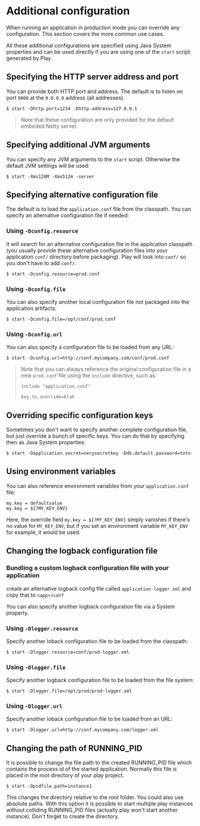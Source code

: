 # Additional configuration

When running an application in production mode you can override any configuration. This section covers the more common use cases.

All these additional configurations are specified using Java System properties and can be used directly if you are using one of the `start` script generated by Play.

## Specifying the HTTP server address and port

You can provide both HTTP port and address. The default is to listen on port `9000` at the `0.0.0.0` address (all addresses).

```
$ start -Dhttp.port=1234 -Dhttp.address=127.0.0.1
```

> Note that these configuration are only provided for the default embeded Netty server.

## Specifying additional JVM arguments

You can specify any JVM arguments to the `start` script. Otherwise the default JVM settings will be used:

```
$ start -Xms128M -Xmx512m -server
```

## Specifying alternative configuration file

The default is to load the `application.conf` file from the classpath. You can specify an alternative configuration file if needed:

### Using `-Dconfig.resource`

It will search for an alternative configuration file in the application classpath (you usually provide these alternative configuration files into your application `conf/` directory before packaging). Play will look into `conf/` so you don't have to add `conf/`.

```
$ start -Dconfig.resource=prod.conf
```

### Using `-Dconfig.file`

You can also specify another local configuration file not packaged into the application artifacts:

```
$ start -Dconfig.file=/opt/conf/prod.conf
```

### Using `-Dconfig.url`

You can also specify a configuration file to be loaded from any URL:

```
$ start -Dconfig.url=http://conf.mycompany.com/conf/prod.conf
```

> Note that you can always reference the original configuration file in a new `prod.conf` file using the `include` directive, such as:
> 
> ```
> include "application.conf"
> 
> key.to.override=blah
> ```

## Overriding specific configuration keys

Sometimes you don't want to specify another complete configuration file, but just override a bunch of specific keys. You can do that by specifying then as Java System properties:

```
$ start -Dapplication.secret=verysecretkey -Ddb.default.password=toto
```

## Using environment variables

You can also reference environment variables from your `application.conf` file:

```
my.key = defaultvalue
my.key = ${?MY_KEY_ENV}
```

Here, the override field `my.key = ${?MY_KEY_ENV}` simply vanishes if there's no value for `MY_KEY_ENV`, but if you set an environment variable `MY_KEY_ENV` for example, it would be used.

## Changing the logback configuration file

### Bundling a custom logback configuration file with your application
create an alternative logback config file called ```application-logger.xml``` and copy that to ```<app>/conf```

You can also specify another logback configuration file via a System property.

### Using `-Dlogger.resource`

Specify another loback configuration file to be loaded from the classpath:

```
$ start -Dlogger.resource=conf/prod-logger.xml
```

### Using `-Dlogger.file`

Specify another logback configuration file to be loaded from the file system:

```
$ start -Dlogger.file=/opt/prod/prod-logger.xml
```

### Using `-Dlogger.url`

Specify another loback configuration file to be loaded from an URL:

```
$ start -Dlogger.url=http://conf.mycompany.com/logger.xml
```

## Changing the path of RUNNING_PID

It is possible to change the file path to the created RUNNING_PID file which contains the process id of the started application. Normally this file is placed in the root directory of your play project.

```
$ start -Dpidfile.path=instance1
```
This changes the directory relative to the root folder. You could also use absolute paths. With this option it is possible to start multiple play instances without colliding RUNNING_PID files (actually play won't start another instance). Don't forget to create the directory.